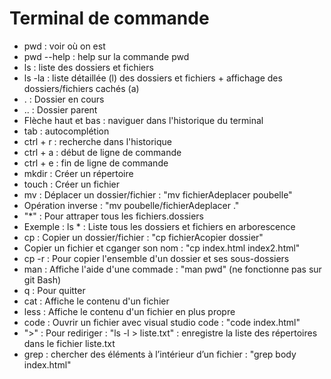 # Terminal de commande

- pwd : voir où on est
- pwd --help : help sur la commande pwd
- ls : liste des dossiers et fichiers
- ls -la : liste détaillée (l) des dossiers et fichiers + affichage des dossiers/fichiers cachés (a)
- . : Dossier en cours
- .. : Dossier parent
- Flèche haut et bas : naviguer dans l'historique du terminal
- tab : autocomplétion
- ctrl + r : recherche dans l'historique
- ctrl + a : début de ligne de commande
- ctrl + e : fin de ligne de commande
- mkdir : Créer un répertoire
- touch : Créer un fichier
- mv : Déplacer un dossier/fichier : "mv fichierAdeplacer poubelle"
- Opération inverse : "mv poubelle/fichierAdeplacer ."
- "*" : Pour attraper tous les fichiers.dossiers
- Exemple : ls * : Liste tous les dossiers et fichiers en arborescence
- cp : Copier un dossier/fichier : "cp fichierAcopier dossier"
- Copier un fichier et cganger son nom : "cp index.html index2.html"
- cp -r : Pour copier l'ensemble d'un dossier et ses sous-dossiers
- man : Affiche l'aide d'une commade : "man pwd" (ne fonctionne pas sur git Bash)
- q : Pour quitter
- cat : Affiche le contenu d'un fichier
- less : Affiche le contenu d'un fichier en plus propre
- code : Ouvrir un fichier avec visual studio code : "code index.html"
- ">" : Pour rediriger : "ls -l > liste.txt" : enregistre la liste des répertoires dans le fichier liste.txt
- grep : chercher des éléments à l’intérieur d’un fichier : "grep body index.html"